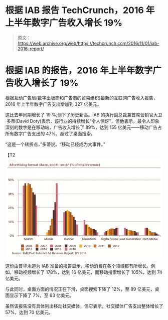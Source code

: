 # 根据 IAB 报告 TechCrunch，2016 年上半年数字广告收入增长 19%

> 原文：<https://web.archive.org/web/https://techcrunch.com/2016/11/01/iab-2016-report/>

# 根据 IAB 的报告，2016 年上半年数字广告收入增长了 19%

根据互动广告局(数字出版商和广告商的贸易组织)最新的互联网广告收入报告，2016 年上半年数字广告支出增加到 327 亿美元。

这比去年同期增长了 19 %,创下了历史新高。IAB 的执行副总裁兼首席营销官大卫·多蒂(David Doty)表示，该行业的持续增长“令人惊讶”，但他表示，最令人印象深刻的数字是在移动端，广告收入增长了 89%，达到 155 亿美元——移动广告占所有数字广告支出的 47%，超过了桌面搜索。

“这是一个转折点，”多蒂说。“移动已经成为大事件。”

【T2![Mobile ad growth](img/5851866c38be936161d53b58a123f2d5.png)

这份由普华永道为 IAB 准备的报告显示，移动消费在各个领域都有所增长。例如，移动视频增长了 178%，达到 16 亿美元，而移动搜索增长了 105%，达到 74 亿美元。

与此同时，桌面方面的情况正在下滑，桌面搜索下降了 12%，至 89 亿美元，桌面显示下降了 7%，至 63 亿美元。

虽然该报告没有具体列出移动社交媒体，但它表示，社交媒体广告支出整体增长了 57%，达到 70 亿美元。